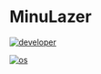 # MinuLazer

[![developer](https://img.shields.io/badge/developer-seungyup-blue)](https://github.com/seungyup26/minulazer)

[![os](https://img.shields.io/badge/os-windows-blue)](https://github.com/seungyup26/minulazer)